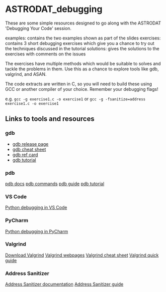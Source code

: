 # ASTRODAT_debugging

These are some simple resources designed to go along with the ASTRODAT 'Debugging Your Code' session.

examples: contains the two examples shown as part of the slides
exercises: contains 3 short debugging exercises which give you a chance to try out the techniques discussed in the tutorial
solutions: gives the solutions to the exercises with comments on the issues

The exercises have multiple methods which would be suitable to solves and tackle the problems in them. Use this as a chance to explore tools like gdb, valgrind, and ASAN.

The code extracts are written in C, so you will need to build these using GCC or another compiler of your choice. Remember your debugging flags!

e.g. `gcc -g exercise1.c -o exercise1` or `gcc -g -fsanitize=address exercise1.c -o exercise1`


## Links to tools and resources

### gdb
- [gdb release page](https://sourceware.org/gdb/)
- [gdb cheat sheet](https://darkdust.net/files/GDB%20Cheat%20Sheet.pdf)
- [gdb ref card](https://users.ece.utexas.edu/~adnan/gdb-refcard.pdf)
- [gdb tutorial](https://www.geeksforgeeks.org/c/gdb-step-by-step-introduction/)

### pdb
[pdb docs](https://docs.python.org/3/library/pdb.html#module-pdb)
[pdb commands](https://web.stanford.edu/class/physics91si/2013/handouts/Pdb_Commands.pdf)
[pdb guide](https://realpython.com/python-debugging-pdb/)
[pdb tutorial](https://www.geeksforgeeks.org/python/python-debugger-python-pdb/)

### VS Code
[Python debugging in VS Code](https://code.visualstudio.com/docs/python/debugging)

### PyCharm
[Python debugging in PyCharm](https://www.jetbrains.com/help/pycharm/debugging-your-first-python-application.html)

### Valgrind
[Download Valgrind](https://valgrind.org/downloads/current.html)
[Valgrind webpages](https://valgrind.org/)
[Valgrind cheat sheet](https://bytes.usc.edu/cs104/wiki/valgrind/)
[Valgrind quick guide](https://valgrind.org/docs/manual/quick-start.html)

### Address Sanitizer
[Address Sanitizer documentation](https://clang.llvm.org/docs/AddressSanitizer.html)
[Address Sanitizer guide](https://www.osc.edu/resources/getting_started/howto/howto_use_address_sanitizer)










